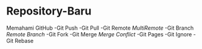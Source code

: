 # Repository-Baru
Memahami GitHub
  -Git Push
  -Git Pull
  -Git Remote
    *MultiRemote*
  -Git Branch
    *Remote Branch*
  -Git Fork
  -Git Merge
    *Merge Conflict*
  -Git Pages
  -Git Ignore
  -Git Rebase
  
